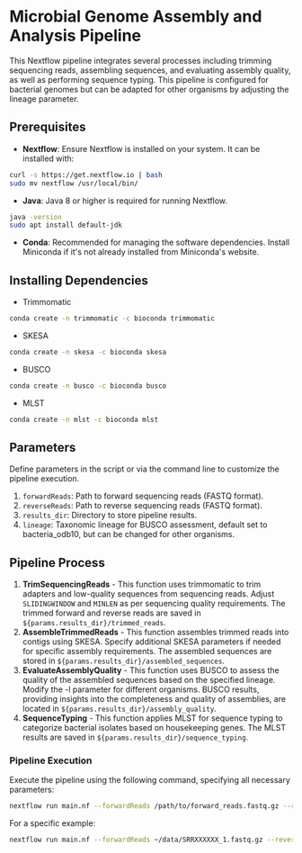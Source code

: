 # Microbial Genome Assembly and Analysis Pipeline
This Nextflow pipeline integrates several processes including trimming sequencing reads, assembling sequences, and evaluating assembly quality, as well as performing sequence typing. This pipeline is configured for bacterial genomes but can be adapted for other organisms by adjusting the lineage parameter.

## Prerequisites
- **Nextflow**: Ensure Nextflow is installed on your system. It can be installed with:
```bash
curl -s https://get.nextflow.io | bash
sudo mv nextflow /usr/local/bin/
```
- **Java**: Java 8 or higher is required for running Nextflow.
```bash
java -version
sudo apt install default-jdk
```
- **Conda**: Recommended for managing the software dependencies. Install Miniconda if it's not already installed from Miniconda's website.

## Installing Dependencies
- Trimmomatic
```bash
conda create -n trimmomatic -c bioconda trimmomatic
```
- SKESA
```bash
conda create -n skesa -c bioconda skesa
```
- BUSCO
```bash
conda create -n busco -c bioconda busco
```
- MLST
```bash
conda create -n mlst -c bioconda mlst
```

## Parameters
Define parameters in the script or via the command line to customize the pipeline execution.
1. `forwardReads`: Path to forward sequencing reads (FASTQ format).
2. `reverseReads`: Path to reverse sequencing reads (FASTQ format).
3. `results_dir`: Directory to store pipeline results.
4. `lineage`: Taxonomic lineage for BUSCO assessment, default set to bacteria_odb10, but can be changed for other organisms.

## Pipeline Process

1.  **TrimSequencingReads** - This function uses trimmomatic to trim adapters and low-quality sequences from sequencing reads. Adjust `SLIDINGWINDOW` and `MINLEN` as per sequencing quality requirements. The trimmed forward and reverse reads are saved in `${params.results_dir}/trimmed_reads`.
2.  **AssembleTrimmedReads** - This function assembles trimmed reads into contigs using SKESA. Specify additional SKESA parameters if needed for specific assembly requirements. The assembled sequences are stored in `${params.results_dir}/assembled_sequences`.
3.  **EvaluateAssemblyQuality** - This function uses BUSCO to assess the quality of the assembled sequences based on the specified lineage. Modify the -l parameter for different organisms. BUSCO results, providing insights into the completeness and quality of assemblies, are located in `${params.results_dir}/assembly_quality`.
4.  **SequenceTyping** - This function applies MLST for sequence typing to categorize bacterial isolates based on housekeeping genes. The  MLST results are saved in `${params.results_dir}/sequence_typing`.

### Pipeline Execution
Execute the pipeline using the following command, specifying all necessary parameters:
```bash
nextflow run main.nf --forwardReads /path/to/forward_reads.fastq.gz --reverseReads /path/to/reverse_reads.fastq.gz
```
For a specific example:
```bash
nextflow run main.nf --forwardReads ~/data/SRRXXXXXX_1.fastq.gz --reverseReads ~/data/SRRXXXXXX_2.fastq.gz --results_dir /path/to/results
```
